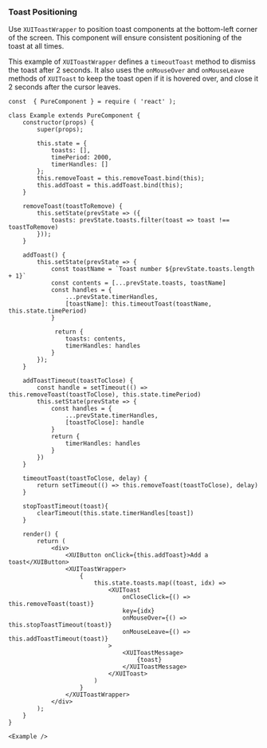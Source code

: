 ### Toast Positioning

Use `XUIToastWrapper` to position toast components at the bottom-left corner of the screen. This component will ensure consistent positioning of the toast at all times.

This example of `XUIToastWrapper` defines a `timeoutToast` method to dismiss the toast after 2 seconds. It also uses the `onMouseOver` and `onMouseLeave` methods of `XUIToast` to keep the toast open if it is hovered over, and close it 2 seconds after the cursor leaves.

```
const  { PureComponent } = require ( 'react' );

class Example extends PureComponent {
	constructor(props) {
		super(props);

		this.state = {
			toasts: [],
			timePeriod: 2000,
			timerHandles: []
		};
		this.removeToast = this.removeToast.bind(this);
		this.addToast = this.addToast.bind(this);
	}

	removeToast(toastToRemove) {
		this.setState(prevState => ({
			toasts: prevState.toasts.filter(toast => toast !== toastToRemove)
		}));
	}

	addToast() {
		this.setState(prevState => {
			const toastName = `Toast number ${prevState.toasts.length + 1}`
			const contents = [...prevState.toasts, toastName]
			const handles = {
				...prevState.timerHandles,
				[toastName]: this.timeoutToast(toastName, this.state.timePeriod)
			}

			 return {
				toasts: contents,
				timerHandles: handles
			}
		});
	}

	addToastTimeout(toastToClose) {
		const handle = setTimeout(() => this.removeToast(toastToClose), this.state.timePeriod)
		this.setState(prevState => {
			const handles = {
				...prevState.timerHandles,
				[toastToClose]: handle
			}
			return {
				timerHandles: handles
			}
		})
	}

	timeoutToast(toastToClose, delay) {
		return setTimeout(() => this.removeToast(toastToClose), delay)
	}

	stopToastTimeout(toast){
		clearTimeout(this.state.timerHandles[toast])
	}

	render() {
		return (
			<div>
				<XUIButton onClick={this.addToast}>Add a toast</XUIButton>
				<XUIToastWrapper>
					{
						this.state.toasts.map((toast, idx) =>
							<XUIToast
								onCloseClick={() => this.removeToast(toast)}
								key={idx}
								onMouseOver={() => this.stopToastTimeout(toast)}
								onMouseLeave={() => this.addToastTimeout(toast)}
							>
								<XUIToastMessage>
									{toast}
								</XUIToastMessage>
							</XUIToast>
						)
					}
				</XUIToastWrapper>
			</div>
		);
	}
}

<Example />
```
